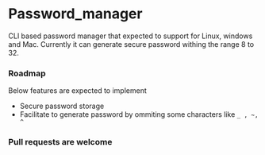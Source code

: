 # Password_manager
CLI based password manager that expected to support for Linux, windows and Mac. Currently it can generate secure password withing the range 8 to 32.

### Roadmap
Below features are expected to implement
- Secure password storage 
- Facilitate to generate password by ommiting some characters like `_ , ~, ^`

### Pull requests are welcome
